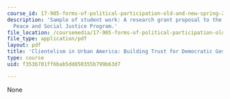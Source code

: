 ```yaml
---
course_id: 17-905-forms-of-political-participation-old-and-new-spring-2005
description: 'Sample of student work: A research grant proposal to the Ford Foundation
  Peace and Social Justice Program.'
file_location: /coursemedia/17-905-forms-of-political-participation-old-and-new-spring-2005/f353b701ff6bab5dd850355b799b63d7_paper3.pdf
file_type: application/pdf
layout: pdf
title: 'Clientelism in Urban America: Building Trust for Democratic Governance'
type: course
uid: f353b701ff6bab5dd850355b799b63d7

---
```

None